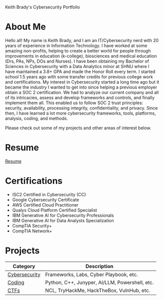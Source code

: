 Keith Brady's Cybersecurity Portfolio

# About Me

Hello all! My name is Keith Brady, and I am an IT/Cybersecurity nerd with 20 years of experience in Information Technology. I have worked at some amazing non-profits, helping to create a better world for people through improvements in education (k-college), biosciences and medical education (Drs, PAs, NPs, DOs and Nurses). I have been obtaining my Bachelor of Sciences in Cybersecurity with a Data Analytics minor at SHNU where I have maintained a 3.8+ GPA and made the Honor Roll every term. I started school 1.5 years ago with some transfer credits for previous college work and certifications. My interest in Cybersecurity started a long time ago but it became the industry I wanted to get into since helping a previous employer obtain a SOC 2 certification. We had to analyze our current company and all of its intricacies, assess and develop frameworks and controls, and finally implement them all. This enabled us to follow SOC 2 trust principles: security, availability, processing integrity, confidentiality, and privacy. Since then, I have learned a lot more cybersecurity frameworks, tools, platforms, analysis, coding, and methods. 

Please check out some of my projects and other areas of interest below. 

# Resume

[Resume](/resume.md)

# Certifications

- ISC2 Certified in Cybersecurity (CC)
- Google Cybersecurity Certificate
- AWS Certified Cloud Practitioner
- Qualys Cloud Platform Certified Specialist
- IBM Generative AI for Cybersecurity Professionals
- IBM Generative AI for Data Analysts Specialization
- CompTIA Security+
- CompTIA Network+

# Projects

|Category               | Description                               |
|-----------------------|-------------------------------------------|
|[Cybersecurity](/cs.md)|Frameworks, Labs, Cyber Playbook, etc.     |
|[Coding](/coding.md)|Python, C++, Junyper, AI/LLM, Powershell, etc.|
| [CTFs](/ctf.md)|NCL, TryHackMe, HackTheBox, VulnHub, etc.         |
